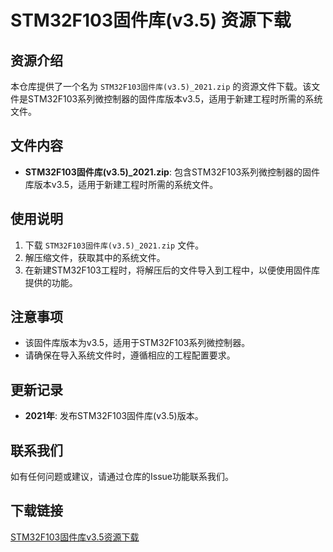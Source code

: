 # STM32F103固件库(v3.5) 资源下载

## 资源介绍

本仓库提供了一个名为 `STM32F103固件库(v3.5)_2021.zip` 的资源文件下载。该文件是STM32F103系列微控制器的固件库版本v3.5，适用于新建工程时所需的系统文件。

## 文件内容

- **STM32F103固件库(v3.5)_2021.zip**: 包含STM32F103系列微控制器的固件库版本v3.5，适用于新建工程时所需的系统文件。

## 使用说明

1. 下载 `STM32F103固件库(v3.5)_2021.zip` 文件。
2. 解压缩文件，获取其中的系统文件。
3. 在新建STM32F103工程时，将解压后的文件导入到工程中，以便使用固件库提供的功能。

## 注意事项

- 该固件库版本为v3.5，适用于STM32F103系列微控制器。
- 请确保在导入系统文件时，遵循相应的工程配置要求。

## 更新记录

- **2021年**: 发布STM32F103固件库(v3.5)版本。

## 联系我们

如有任何问题或建议，请通过仓库的Issue功能联系我们。

## 下载链接

[STM32F103固件库v3.5资源下载](https://pan.quark.cn/s/c05cfdc9f99f)